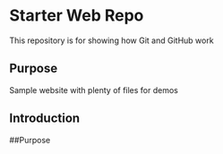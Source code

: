 # Starter Web Repo

This repository is for showing how Git and GitHub work

## Purpose

Sample website with plenty of files for demos

## Introduction

##Purpose